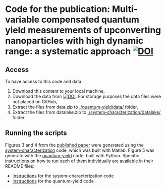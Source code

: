 # Code for the publication: Multi-variable compensated quantum yield measurements of upconverting nanoparticles with high dynamic range: a systematic approach [![DOI](https://sandbox.zenodo.org/badge/DOI/10.1364/OE.452874.svg)](https://doi.org/10.1364/OE.452874)


## Access

To have access to this code and data:

1. Download this content to your local machine,
2. Download the data from [![DOI](https://sandbox.zenodo.org/badge/DOI/10.5072/zenodo.1040579.svg)](https://doi.org/10.5072/zenodo.1040579). For storage purposes the data files were not placed on GitHub,
3. Extract the files from data.zip to [./quantum-yield/data/](./quantum-yield/data/) folder,
4. Extract the files from datalake.zip to [./system-characterization/datalake/](./system-characterization/datalake/) folder 

## Running the scripts

Figures 3 and 4 from the [published paper](https://doi.org/10.1364/OE.452874) were generated using the [system-characterization](./system-characterization/) code, which was built with Matlab. Figure 5 was generate with the [quantum-yield](./quantum-yield/) code, built with Python. Specific instructions on how to run each of them individually are available in their README files:

+ [Instructions](./system-characterization/README.md) for the system-characterization code
+ [Instructions](./quantum-yield/README.md) for the quantum-yield code